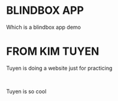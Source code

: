 # BLINDBOX APP
Which is a blindbox app demo

<h1>FROM KIM TUYEN</h1>
<p>Tuyen is doing a website just for practicing</p>
<br>
<p>Tuyen is so cool</p>
